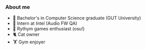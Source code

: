 ### About me

- 🏫 Bachelor's in Computer Science graduate (GUT University)
- 🔵 Intern at Intel (Audio FW QA)
- 🎵 Rythym games enthusiast (osu!)
- 🐈 Cat owner
- 🏋️ Gym enjoyer
